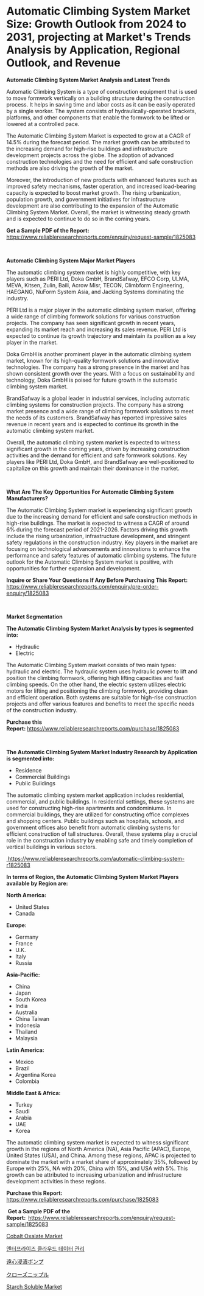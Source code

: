 <p><h1>Automatic Climbing System Market Size: Growth Outlook from 2024 to 2031, projecting at Market's Trends Analysis by Application, Regional Outlook, and Revenue</h1></p><p><strong>Automatic Climbing System Market Analysis and Latest Trends</strong></p>
<p><p>Automatic Climbing System is a type of construction equipment that is used to move formwork vertically on a building structure during the construction process. It helps in saving time and labor costs as it can be easily operated by a single worker. The system consists of hydraulically-operated brackets, platforms, and other components that enable the formwork to be lifted or lowered at a controlled pace.</p><p>The Automatic Climbing System Market is expected to grow at a CAGR of 14.5% during the forecast period. The market growth can be attributed to the increasing demand for high-rise buildings and infrastructure development projects across the globe. The adoption of advanced construction technologies and the need for efficient and safe construction methods are also driving the growth of the market.</p><p>Moreover, the introduction of new products with enhanced features such as improved safety mechanisms, faster operation, and increased load-bearing capacity is expected to boost market growth. The rising urbanization, population growth, and government initiatives for infrastructure development are also contributing to the expansion of the Automatic Climbing System Market. Overall, the market is witnessing steady growth and is expected to continue to do so in the coming years.</p></p>
<p><strong>Get a Sample PDF of the Report:&nbsp;</strong> <a href="https://www.reliableresearchreports.com/enquiry/request-sample/1825083">https://www.reliableresearchreports.com/enquiry/request-sample/1825083</a></p>
<p>&nbsp;</p>
<p><strong>Automatic Climbing System Major Market Players</strong></p>
<p><p>The automatic climbing system market is highly competitive, with key players such as PERI Ltd, Doka GmbH, BrandSafway, EFCO Corp, ULMA, MEVA, Kitsen, Zulin, Baili, Acrow Misr, TECON, Climbform Engineering, HAEGANG, NuForm System Asia, and Jacking Systems dominating the industry.</p><p>PERI Ltd is a major player in the automatic climbing system market, offering a wide range of climbing formwork solutions for various construction projects. The company has seen significant growth in recent years, expanding its market reach and increasing its sales revenue. PERI Ltd is expected to continue its growth trajectory and maintain its position as a key player in the market.</p><p>Doka GmbH is another prominent player in the automatic climbing system market, known for its high-quality formwork solutions and innovative technologies. The company has a strong presence in the market and has shown consistent growth over the years. With a focus on sustainability and technology, Doka GmbH is poised for future growth in the automatic climbing system market.</p><p>BrandSafway is a global leader in industrial services, including automatic climbing systems for construction projects. The company has a strong market presence and a wide range of climbing formwork solutions to meet the needs of its customers. BrandSafway has reported impressive sales revenue in recent years and is expected to continue its growth in the automatic climbing system market.</p><p>Overall, the automatic climbing system market is expected to witness significant growth in the coming years, driven by increasing construction activities and the demand for efficient and safe formwork solutions. Key players like PERI Ltd, Doka GmbH, and BrandSafway are well-positioned to capitalize on this growth and maintain their dominance in the market.</p></p>
<p>&nbsp;</p>
<p><strong>What Are The Key Opportunities For Automatic Climbing System Manufacturers?</strong></p>
<p><p>The Automatic Climbing System market is experiencing significant growth due to the increasing demand for efficient and safe construction methods in high-rise buildings. The market is expected to witness a CAGR of around 6% during the forecast period of 2021-2026. Factors driving this growth include the rising urbanization, infrastructure development, and stringent safety regulations in the construction industry. Key players in the market are focusing on technological advancements and innovations to enhance the performance and safety features of automatic climbing systems. The future outlook for the Automatic Climbing System market is positive, with opportunities for further expansion and development.</p></p>
<p><strong>Inquire or Share Your Questions If Any Before Purchasing This Report:</strong> <a href="https://www.reliableresearchreports.com/enquiry/pre-order-enquiry/1825083">https://www.reliableresearchreports.com/enquiry/pre-order-enquiry/1825083</a></p>
<p>&nbsp;</p>
<p><strong>Market Segmentation</strong></p>
<p><strong>The Automatic Climbing System Market Analysis by types is segmented into:</strong></p>
<p><ul><li>Hydraulic</li><li>Electric</li></ul></p>
<p><p>The Automatic Climbing System market consists of two main types: hydraulic and electric. The hydraulic system uses hydraulic power to lift and position the climbing formwork, offering high lifting capacities and fast climbing speeds. On the other hand, the electric system utilizes electric motors for lifting and positioning the climbing formwork, providing clean and efficient operation. Both systems are suitable for high-rise construction projects and offer various features and benefits to meet the specific needs of the construction industry.</p></p>
<p><strong>Purchase this Report:&nbsp;</strong><a href="https://www.reliableresearchreports.com/purchase/1825083">https://www.reliableresearchreports.com/purchase/1825083</a></p>
<p>&nbsp;</p>
<p><strong>The Automatic Climbing System Market Industry Research by Application is segmented into:</strong></p>
<p><ul><li>Residence</li><li>Commercial Buildings</li><li>Public Buildings</li></ul></p>
<p><p>The automatic climbing system market application includes residential, commercial, and public buildings. In residential settings, these systems are used for constructing high-rise apartments and condominiums. In commercial buildings, they are utilized for constructing office complexes and shopping centers. Public buildings such as hospitals, schools, and government offices also benefit from automatic climbing systems for efficient construction of tall structures. Overall, these systems play a crucial role in the construction industry by enabling safe and timely completion of vertical buildings in various sectors.</p></p>
<p><a href="https://www.reliableresearchreports.com/automatic-climbing-system-r1825083">&nbsp;https://www.reliableresearchreports.com/automatic-climbing-system-r1825083</a></p>
<p><strong>In terms of Region, the Automatic Climbing System Market Players available by Region are:</strong></p>
<p>
    <p> <strong> North America: </strong>
        <ul>
            <li>United States</li>
            <li>Canada</li>
        </ul>
        </p> 
    <p> <strong> Europe: </strong>
        <ul>
            <li>Germany</li>
            <li>France</li>
            <li>U.K.</li>
            <li>Italy</li>
            <li>Russia</li>
        </ul>
        </p> 
    <p> <strong> Asia-Pacific: </strong>
        <ul>
            <li>China</li>
            <li>Japan</li>
            <li>South Korea</li>
            <li>India</li>
            <li>Australia</li>
            <li>China Taiwan</li>
            <li>Indonesia</li>
            <li>Thailand</li>
            <li>Malaysia</li>
        </ul>
        </p> 
    <p> <strong> Latin America: </strong>
        <ul>
            <li>Mexico</li>
            <li>Brazil</li>
            <li>Argentina Korea</li>
            <li>Colombia</li>
        </ul>
        </p> 
    <p> <strong> Middle East & Africa: </strong>
        <ul>
            <li>Turkey</li>
            <li>Saudi</li>
            <li>Arabia</li>
            <li>UAE</li>
            <li>Korea</li>
        </ul>
    </p>
    </p>
<p><p>The automatic climbing system market is expected to witness significant growth in the regions of North America (NA), Asia Pacific (APAC), Europe, United States (USA), and China. Among these regions, APAC is projected to dominate the market with a market share of approximately 35%, followed by Europe with 25%, NA with 20%, China with 15%, and USA with 5%. This growth can be attributed to increasing urbanization and infrastructure development activities in these regions.</p></p>
<p><strong>Purchase this Report: </strong><a href="https://www.reliableresearchreports.com/purchase/1825083">https://www.reliableresearchreports.com/purchase/1825083</a></p>
<p>&nbsp;<strong>Get a Sample PDF of the Report:&nbsp;&nbsp;</strong><a href="https://www.reliableresearchreports.com/enquiry/request-sample/1825083">https://www.reliableresearchreports.com/enquiry/request-sample/1825083</a></p>
<p><strong></strong></p>
<p><p><a href="https://www.linkedin.com/pulse/insights-cobalt-oxalate-market-size-analysing-share-trends-growth-aji6f?trackingId=1D81jPsTQo8ZeXhaO1dQyg%3D%3D">Cobalt Oxalate Market</a></p><p><a href="https://medium.com/@goonfghyt6587/%EA%B8%B0%EC%97%85-%ED%81%B4%EB%9D%BC%EC%9A%B0%EB%93%9C-%EB%8D%B0%EC%9D%B4%ED%84%B0-%EA%B4%80%EB%A6%AC-%EC%8B%9C%EC%9E%A5-%EA%B2%BD%EC%9F%81-%EB%B6%84%EC%84%9D-%EC%8B%9C%EC%9E%A5-%EB%8F%99%ED%96%A5-%EB%B0%8F-2031%EB%85%84%EA%B9%8C%EC%A7%80%EC%9D%98-%EC%98%88%EC%B8%A1-1de45873f9ea">엔터프라이즈 클라우드 데이터 관리</a></p><p><a href="https://github.com/mreklxf44233/Market-Research-Report-List-1/blob/main/952061730906.md">遠心浸漬ポンプ</a></p><p><a href="https://github.com/ReganWisoky2023/Market-Research-Report-List-1/blob/main/687468630905.md">クローズニップル</a></p><p><a href="https://www.linkedin.com/pulse/starch-soluble-market-furnish-information-size-share-dynamics-ivq5f?trackingId=pj0XbyPxzj4fuWx3fE1zCg%3D%3D">Starch Soluble Market</a></p></p>
